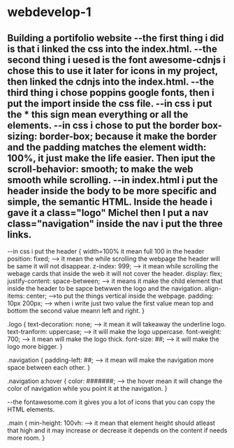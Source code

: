 # webdevelop-1 
 Building a portifolio website
 --the first thing i did is that i linked the css into the index.html.
 --the second thing i uesed is the font awesome-cdnjs i chose this to use it later for icons in my project, then linked the cdnjs into the index.html.
 --the third thing i chose poppins google fonts, then i put the import inside the css file.
 --in css i put the * this sign mean everything or all the elements.
 --in css i chose to put the border box-sizing: border-box; because it make the border and the padding matches the element width: 100%, it just make the life easier. Then iput the scroll-behavior: smooth; to make the web smooth while scrolling.
 --in index.html i put the header inside the body to be more specific and simple, the semantic HTML. Inside the heade i gave it a class="logo" Michel then I put a nav class="navigation" inside the nav i put the three links.
 ----------------------------------------------------------------------------------
 --in css i put the 
 header { width=100% it mean full 100 in the header
      position: fixed; --> it mean the while scrolling the webpage the header will be same it will not disappear.
      z-index: 999; --> it mean while scrolling the webage cards that inside the web it will not cover the header.
      display: flex;
      justify-content: space-between; --> it means it make the child element that inside the header to be sapce betwwen the logo and the navigation.
      align-items: center; -->to put the things vertical inside the webpage.
      padding: 10px 200px; --> when i write just two value the first value mean top and bottom the second value meann left and right.
 }

 .logo {
    text-decoration: none; --> it mean it will takeaway the underline logo.
    text-tranform: uppercase; --> it will make the logo uppercase.
    font-weight: 700; --> it mean will make the logo thick.
    font-size: ##; --> it will make the logo more bigger.
 }

 .navigation {
    padding-left: ##; --> it mean will make the navigation more space between each other.
 }

 .navigation a:hover {
 color: #######; --> the hover mean it will change the color of navigation while you point it at the navigation.
 }

 --the fontawesome.com it gives you a lot of icons that you can copy the HTML elements.

 .main {
    min-height: 100vh: --> it mean that element height should atleast that high and it may increase or decrease it depends on the content if needs more room.
 }

 

 
 
